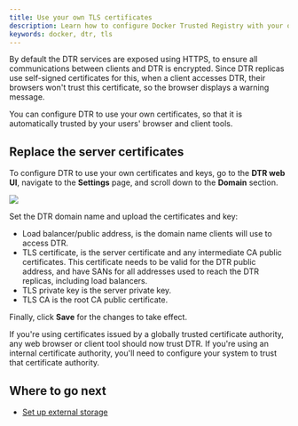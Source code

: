 ```yaml
---
title: Use your own TLS certificates
description: Learn how to configure Docker Trusted Registry with your own TLS certificates.
keywords: docker, dtr, tls
---
```

By default the DTR services are exposed using HTTPS, to ensure all communications between clients and DTR is encrypted. Since DTR replicas use self-signed certificates for this, when a client accesses DTR, their browsers won't trust this certificate, so the browser displays a warning message.

You can configure DTR to use your own certificates, so that it is automatically trusted by your users' browser and client tools.

## Replace the server certificates

To configure DTR to use your own certificates and keys, go to the **DTR web UI**, navigate to the **Settings** page, and scroll down to the **Domain** section.

![](../../images/use-your-certificates-1.png)

Set the DTR domain name and upload the certificates and key:

* Load balancer/public address, is the domain name clients will use to access DTR.
* TLS certificate, is the server certificate and any intermediate CA public certificates. This certificate needs to be valid for the DTR public address, and have SANs for all addresses used to reach the DTR replicas, including load balancers.
* TLS private key is the server private key.
* TLS CA is the root CA public certificate.

Finally, click **Save** for the changes to take effect.

If you're using certificates issued by a globally trusted certificate authority, any web browser or client tool should now trust DTR. If you're using an internal certificate authority, you'll need to configure your system to trust that certificate authority.

## Where to go next

* [Set up external storage](external-storage/index.md)